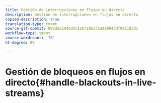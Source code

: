 ```yaml
---
title: Gestión de interrupciones en flujos en directo
description: Gestión de interrupciones en flujos en directo
copied-description: true
translation-type: tm+mt
source-git-commit: 89bdda1d4bd5c126f19ba75a819942df901183d1
workflow-type: tm+mt
source-wordcount: '15'
ht-degree: 0%

---
```



# Gestión de bloqueos en flujos en directo{#handle-blackouts-in-live-streams}

